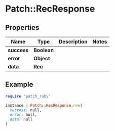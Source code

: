 # Patch::RecResponse

## Properties

| Name | Type | Description | Notes |
| ---- | ---- | ----------- | ----- |
| **success** | **Boolean** |  |  |
| **error** | **Object** |  |  |
| **data** | [**Rec**](Rec.md) |  |  |

## Example

```ruby
require 'patch_ruby'

instance = Patch::RecResponse.new(
  success: null,
  error: null,
  data: null
)
```


